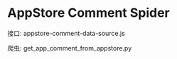 # AppStore Comment Spider

接口:
appstore-comment-data-source.js

爬虫:
get_app_comment_from_appstore.py

